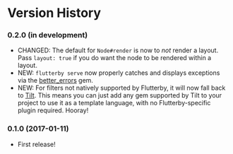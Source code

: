 # Version History

### 0.2.0 (in development)

- CHANGED: The default for `Node#render` is now to _not_ render a layout. Pass `layout: true` if you do want the node to be rendered within a layout.
- NEW: `flutterby serve` now properly catches and displays exceptions via the [better_errors](https://github.com/charliesome/better_errors) gem.
- NEW: For filters not natively supported by Flutterby, it will now fall back to [Tilt]. This means you can just add any gem supported by Tilt to your project to use it as a template language, with no Flutterby-specific plugin required. Hooray!

### 0.1.0 (2017-01-11)

- First release!




[Tilt]: https://github.com/rtomayko/tilt
